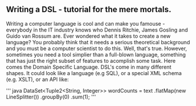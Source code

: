 ## Writing a DSL - tutorial for the mere mortals.

Writing a computer language is cool and can make you famouse - everybody in the IT industry knows who Dennis Ritchie, James Gosling and Guido van Rossum are. Ever wondered what it takes to create a new language? You probably think that it needs a serious theoretical background and you must be a computer scientist to do this. Well, that's true. However, sometimes you need a tool simplier than a full-blown language, something that has just the right subset of features to acomplish some task. Here comes the Domain Specific Language. DSL's come in many different shapes. It could look like a language (e.g SQL), or a special XML schema (e.g. XSLT), or an API like: 

''' java
DataSet<Tuple2<String, Integer>> wordCounts = text
            .flatMap(new LineSplitter())
            .groupBy(0)
            .sum(1);
'''